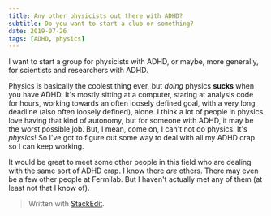 ```yaml
---
title: Any other physicists out there with ADHD?
subtitle: Do you want to start a club or something?
date: 2019-07-26
tags: [ADHD, physics]
---
```


I want to start a group for physicists with ADHD, or maybe, more generally, for scientists and researchers with ADHD.

Physics is basically the coolest thing ever, but *doing* physics **sucks** when you have ADHD. It's mostly sitting at a computer, staring at analysis code for hours, working towards an often loosely defined goal, with a very long deadline (also often loosely defined), alone. I think a lot of people in physics love having that kind of autonomy, but for someone with ADHD, it may be the worst possible job. But, I mean, come on, I can't not do physics. It's *physics*! So I've got to figure out some way to deal with all my ADHD crap so I can keep working.

It would be great to meet some other people in this field who are dealing with the same sort of ADHD crap. I know there *are* others. There may even be a few other people at Fermilab. But I haven't actually met any of them (at least not that I know of). 


> Written with [StackEdit](https://stackedit.io/).
<!--stackedit_data:
eyJoaXN0b3J5IjpbMTUxMzI4NzUxN119
-->